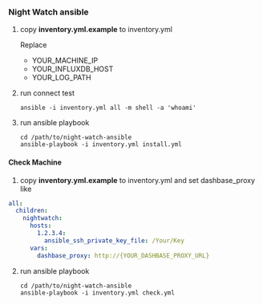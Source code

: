 ### Night Watch ansible

1. copy **inventory.yml.example** to inventory.yml

   Replace 

    - YOUR_MACHINE_IP
    - YOUR_INFLUXDB_HOST
    - YOUR_LOG_PATH

2. run connect test

    ``` 
    ansible -i inventory.yml all -m shell -a 'whoami'
    ```

3. run ansible playbook

   ```
   cd /path/to/night-watch-ansible
   ansible-playbook -i inventory.yml install.yml
   ```


#### Check Machine

1. copy **inventory.yml.example** to inventory.yml and set dashbase_proxy
like
```yaml
all:
  children:
    nightwatch:
      hosts:
        1.2.3.4:
          ansible_ssh_private_key_file: /Your/Key
      vars:
        dashbase_proxy: http://{YOUR_DASHBASE_PROXY_URL}
```

2. run ansible playbook

   ```
   cd /path/to/night-watch-ansible
   ansible-playbook -i inventory.yml check.yml
   ```



